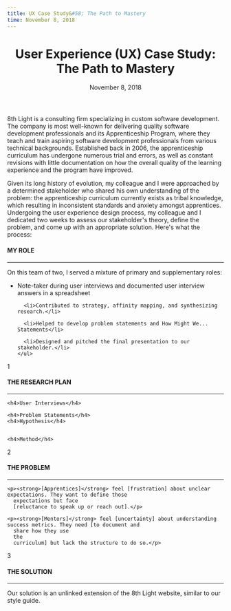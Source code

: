 ```yaml
---
title: UX Case Study&#58; The Path to Mastery
time: November 8, 2018
---
```


<main class='blogposts__container'>
  <header class='header-main'>
    <h1>User Experience (UX) Case Study:<br> The Path to Mastery</h1>
    <time datetime="2018-11-08">November 8, 2018</time>
  </header>
  <p>8th Light is a consulting firm specializing in custom software development. The company is most well-known for
    delivering quality software development professionals and its Apprenticeship Program, where they teach and train
    aspiring software development professionals from various technical backgrounds. Established back in 2006, the
    apprenticeship curriculum has undergone numerous trial and errors, as well as constant revisions with little
    documentation on how the overall quality of the learning experience and the program have improved.</p>

  <p>Given its long history of evolution, my colleague and I were approached by a determined stakeholder who shared his
    own understanding of the problem: the apprenticeship curriculum currently exists as tribal knowledge, which
    resulting in inconsistent standards and anxiety amongst apprentices. Undergoing the user experience design process,
    my colleague and I dedicated two weeks to assess our stakeholder's theory, define the problem, and come up with an
    appropriate solution. Here's what the process:</p>

  <section>
    <h4><strong>MY ROLE</strong></h4>
    <hr />
    <p>On this team of two, I served a mixture of primary and supplementary roles:</p>
    <ul class="blogpost--ul">
      <li>Note-taker during user interviews and documented user interview answers in a spreadsheet</li>

      <li>Contributed to strategy, affinity mapping, and synthesizing research.</li>

      <li>Helped to develop problem statements and How Might We... Statements</li>

      <li>Designed and pitched the final presentation to our stakeholder.</li>
    </ul>
  </section>

  <section class="helper-space-top-small">
    <div class="blogpost__number-circle">
      <span class="blogpost__number-dot">1</span>
      <h4 class="helper-space-left"><strong>THE RESEARCH PLAN</strong></h4>
    </div>
    <hr />

    <h4>User Interviews</h4>

    <h4>Problem Statements</h4>
    <h4>Hypothesis</h4>


    <h4>Method</h4>
  </section>

  <section class="helper-space-top-small">
    <div class="blogpost__number-circle">
      <span class="blogpost__number-dot">2</span>
      <h4 class="helper-space-left"><strong>THE PROBLEM</strong></h4>
    </div>
    <hr />

    <p><strong>[Apprentices]</strong> feel [frustration] about unclear expectations. They want to define those
      expectations but face
      [reluctance to speak up or reach out].</p>

    <p><strong>[Mentors]</strong> feel [uncertainty] about understanding success metrics. They need [to document and
      share how they use
      the
      curriculum] but lack the structure to do so.</p>
  </section>

  <section class="helper-space-top-small">
    <div class="blogpost__number-circle">
      <span class="blogpost__number-dot">3</span>
      <h4 class="helper-space-left"><strong>THE SOLUTION</strong></h4>
    </div>
    <hr />
    Our solution is an unlinked extension of the 8th Light website, similar to our style guide.
  </section>
</main>